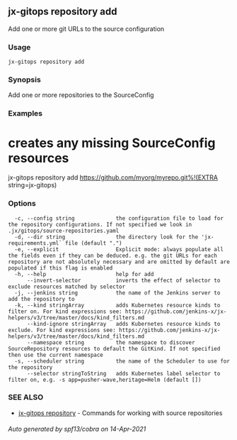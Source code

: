 ## jx-gitops repository add

Add one or more git URLs to the source configuration

### Usage

```
jx-gitops repository add
```

### Synopsis

Add one or more repositories to the SourceConfig

### Examples

  # creates any missing SourceConfig resources
  jx-gitops repository add https://github.com/myorg/myrepo.git%!(EXTRA string=jx-gitops)

### Options

```
  -c, --config string             the configuration file to load for the repository configurations. If not specified we look in .jx/gitops/source-repositories.yaml
  -d, --dir string                the directory look for the 'jx-requirements.yml` file (default ".")
  -e, --explicit                  Explicit mode: always populate all the fields even if they can be deduced. e.g. the git URLs for each repository are not absolutely necessary and are omitted by default are populated if this flag is enabled
  -h, --help                      help for add
      --invert-selector           inverts the effect of selector to exclude resources matched by selector
  -j, --jenkins string            the name of the Jenkins server to add the repository to
  -k, --kind stringArray          adds Kubernetes resource kinds to filter on. For kind expressions see: https://github.com/jenkins-x/jx-helpers/v3/tree/master/docs/kind_filters.md
      --kind-ignore stringArray   adds Kubernetes resource kinds to exclude. For kind expressions see: https://github.com/jenkins-x/jx-helpers/v3/tree/master/docs/kind_filters.md
      --namespace string          the namespace to discover SourceRepository resources to default the GitKind. If not specified then use the current namespace
  -s, --scheduler string          the name of the Scheduler to use for the repository
      --selector stringToString   adds Kubernetes label selector to filter on, e.g. -s app=pusher-wave,heritage=Helm (default [])
```

### SEE ALSO

* [jx-gitops repository](jx-gitops_repository.md)	 - Commands for working with source repositories

###### Auto generated by spf13/cobra on 14-Apr-2021
